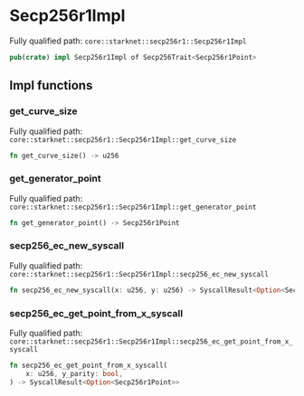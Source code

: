 # Secp256r1Impl

Fully qualified path: `core::starknet::secp256r1::Secp256r1Impl`

```rust
pub(crate) impl Secp256r1Impl of Secp256Trait<Secp256r1Point>
```

## Impl functions

### get_curve_size

Fully qualified path: `core::starknet::secp256r1::Secp256r1Impl::get_curve_size`

```rust
fn get_curve_size() -> u256
```


### get_generator_point

Fully qualified path: `core::starknet::secp256r1::Secp256r1Impl::get_generator_point`

```rust
fn get_generator_point() -> Secp256r1Point
```


### secp256_ec_new_syscall

Fully qualified path: `core::starknet::secp256r1::Secp256r1Impl::secp256_ec_new_syscall`

```rust
fn secp256_ec_new_syscall(x: u256, y: u256) -> SyscallResult<Option<Secp256r1Point>>
```


### secp256_ec_get_point_from_x_syscall

Fully qualified path: `core::starknet::secp256r1::Secp256r1Impl::secp256_ec_get_point_from_x_syscall`

```rust
fn secp256_ec_get_point_from_x_syscall(
    x: u256, y_parity: bool,
) -> SyscallResult<Option<Secp256r1Point>>
```


